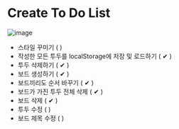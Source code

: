 # Create To Do List
![image](https://user-images.githubusercontent.com/84823612/162572373-c7f5cc29-af1b-40b1-a568-a8d040609c5e.png)

- 스타일 꾸미기 ( )
- 작성한 모든 투두를 localStorage에 저장 및 로드하기 ( ✔ )
- 투두 삭제하기 ( ✔ )
- 보드 생성하기 ( ✔ )
- 보드끼리도 순서 바꾸기 ( ✔ )
- 보드가 가진 투두 전체 삭제 ( ✔ )
- 보드 삭제 ( ✔ )
- 투두 수정 ( )
- 보드 제목 수정 ( )
